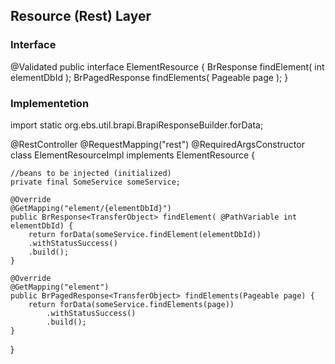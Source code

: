 ## Resource (Rest) Layer

### Interface

@Validated
public interface ElementResource {
    BrResponse<TransferObject> findElement( int elementDbId );
    BrPagedResponse<TransferObject> findElements( Pageable page );
}


### Implementetion

import static org.ebs.util.brapi.BrapiResponseBuilder.forData;

@RestController
@RequestMapping("rest")
@RequiredArgsConstructor
class ElementResourceImpl implements ElementResource {

    //beans to be injected (initialized)
    private final SomeService someService;

    @Override
    @GetMapping("element/{elementDbId}")
    public BrResponse<TransferObject> findElement( @PathVariable int elementDbId) {
        return forData(someService.findElement(elementDbId))
        .withStatusSuccess()
        .build();
    }

    @Override
    @GetMapping("element")
    public BrPagedResponse<TransferObject> findElements(Pageable page) {
        return forData(someService.findElements(page))
            .withStatusSuccess()
            .build();
    }


}